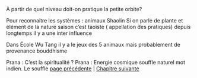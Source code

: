 À partir de quel niveau doit-on pratique la petite orbite?

Pour reconnaitre les systèmes : animaux Shaolin
Si on parle de plante et élément de la nature saison c’est taoïste ( appellation des pratiques) depuis longtemps il y a une inter influence

Dans École Wu Tang il y a le jeux des 5 animaux mais probablement de provenance bouddhisme

Prana : C’est la spiritualité ? Prana : Energie cosmique souffle naturel mot indien. Le souffle
[page précédente](2024-01-14-06) | [Chapitre suivante](2024-01-21-01)